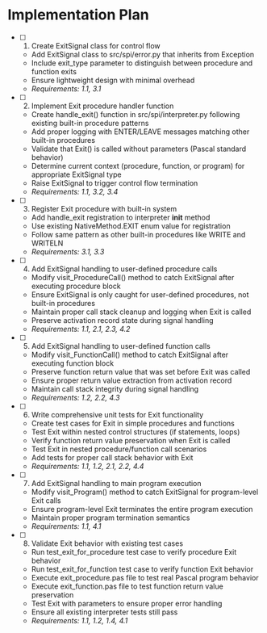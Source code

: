 # Implementation Plan

- [ ] 1. Create ExitSignal class for control flow
  - Add ExitSignal class to src/spi/error.py that inherits from Exception
  - Include exit_type parameter to distinguish between procedure and function exits
  - Ensure lightweight design with minimal overhead
  - _Requirements: 1.1, 3.1_

- [ ] 2. Implement Exit procedure handler function
  - Create handle_exit() function in src/spi/interpreter.py following existing built-in procedure patterns
  - Add proper logging with ENTER/LEAVE messages matching other built-in procedures
  - Validate that Exit() is called without parameters (Pascal standard behavior)
  - Determine current context (procedure, function, or program) for appropriate ExitSignal type
  - Raise ExitSignal to trigger control flow termination
  - _Requirements: 1.1, 3.2, 3.4_

- [ ] 3. Register Exit procedure with built-in system
  - Add handle_exit registration to interpreter __init__ method
  - Use existing NativeMethod.EXIT enum value for registration
  - Follow same pattern as other built-in procedures like WRITE and WRITELN
  - _Requirements: 3.1, 3.3_

- [ ] 4. Add ExitSignal handling to user-defined procedure calls
  - Modify visit_ProcedureCall() method to catch ExitSignal after executing procedure block
  - Ensure ExitSignal is only caught for user-defined procedures, not built-in procedures
  - Maintain proper call stack cleanup and logging when Exit is called
  - Preserve activation record state during signal handling
  - _Requirements: 1.1, 2.1, 2.3, 4.2_

- [ ] 5. Add ExitSignal handling to user-defined function calls
  - Modify visit_FunctionCall() method to catch ExitSignal after executing function block
  - Preserve function return value that was set before Exit was called
  - Ensure proper return value extraction from activation record
  - Maintain call stack integrity during signal handling
  - _Requirements: 1.2, 2.2, 4.3_

- [ ] 6. Write comprehensive unit tests for Exit functionality
  - Create test cases for Exit in simple procedures and functions
  - Test Exit within nested control structures (if statements, loops)
  - Verify function return value preservation when Exit is called
  - Test Exit in nested procedure/function call scenarios
  - Add tests for proper call stack behavior with Exit
  - _Requirements: 1.1, 1.2, 2.1, 2.2, 4.4_

- [ ] 7. Add ExitSignal handling to main program execution
  - Modify visit_Program() method to catch ExitSignal for program-level Exit calls
  - Ensure program-level Exit terminates the entire program execution
  - Maintain proper program termination semantics
  - _Requirements: 1.1, 4.1_

- [ ] 8. Validate Exit behavior with existing test cases
  - Run test_exit_for_procedure test case to verify procedure Exit behavior
  - Run test_exit_for_function test case to verify function Exit behavior
  - Execute exit_procedure.pas file to test real Pascal program behavior
  - Execute exit_function.pas file to test function return value preservation
  - Test Exit with parameters to ensure proper error handling
  - Ensure all existing interpreter tests still pass
  - _Requirements: 1.1, 1.2, 1.4, 4.1_